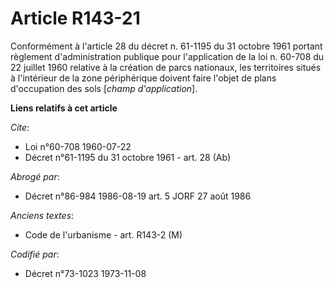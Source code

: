 # Article R143-21

Conformément à l'article 28 du décret n. 61-1195 du 31 octobre 1961 portant règlement d'administration publique pour
l'application de la loi n. 60-708 du 22 juillet 1960 relative à la création de parcs nationaux, les territoires situés à
l'intérieur de la zone périphérique doivent faire l'objet de plans d'occupation des sols [*champ d'application*].

**Liens relatifs à cet article**

_Cite_:

  - Loi n°60-708 1960-07-22
  - Décret n°61-1195 du 31 octobre 1961 - art. 28 (Ab)

_Abrogé par_:

  - Décret n°86-984 1986-08-19 art. 5 JORF 27 août 1986

_Anciens textes_:

  - Code de l'urbanisme - art. R143-2 (M)

_Codifié par_:

  - Décret n°73-1023 1973-11-08
